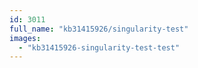 ```yaml
---
id: 3011
full_name: "kb31415926/singularity-test"
images: 
  - "kb31415926-singularity-test-test"
---
```

